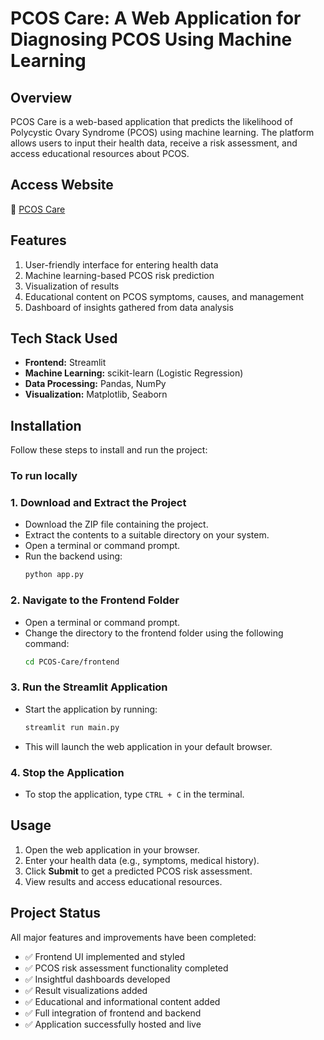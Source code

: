 # PCOS Care: A Web Application for Diagnosing PCOS Using Machine Learning

## **Overview**  
PCOS Care is a web-based application that predicts the likelihood of Polycystic Ovary Syndrome (PCOS) using machine learning. The platform allows users to input their health data, receive a risk assessment, and access educational resources about PCOS.  

## **Access Website**  
🔗 [PCOS Care](https://pcos-care-web-app.onrender.com)

## **Features**  
1. User-friendly interface for entering health data  
2. Machine learning-based PCOS risk prediction   
3. Visualization of results  
4. Educational content on PCOS symptoms, causes, and management
5. Dashboard of insights gathered from data analysis

## **Tech Stack Used**  
- **Frontend:** Streamlit  
- **Machine Learning:** scikit-learn (Logistic Regression)  
- **Data Processing:** Pandas, NumPy  
- **Visualization:** Matplotlib, Seaborn  

## **Installation**  

Follow these steps to install and run the project:  

### **To run locally**  

### **1. Download and Extract the Project**  
- Download the ZIP file containing the project.  
- Extract the contents to a suitable directory on your system.
- Open a terminal or command prompt.  
- Run the backend using:  
  ```bash
  python app.py
  ```

### **2. Navigate to the Frontend Folder**  
- Open a terminal or command prompt.  
- Change the directory to the frontend folder using the following command:  
  ```bash
  cd PCOS-Care/frontend
  ```

### **3. Run the Streamlit Application**  
- Start the application by running:  
  ```bash
  streamlit run main.py
  ```
- This will launch the web application in your default browser.  

### **4. Stop the Application**  
- To stop the application, type `CTRL + C` in the terminal.

## **Usage**  
1. Open the web application in your browser.  
2. Enter your health data (e.g., symptoms, medical history).  
3. Click **Submit** to get a predicted PCOS risk assessment.  
4. View results and access educational resources.  


## **Project Status**  
All major features and improvements have been completed:

- ✅ Frontend UI implemented and styled  
- ✅ PCOS risk assessment functionality completed  
- ✅ Insightful dashboards developed  
- ✅ Result visualizations added  
- ✅ Educational and informational content added  
- ✅ Full integration of frontend and backend  
- ✅ Application successfully hosted and live  
